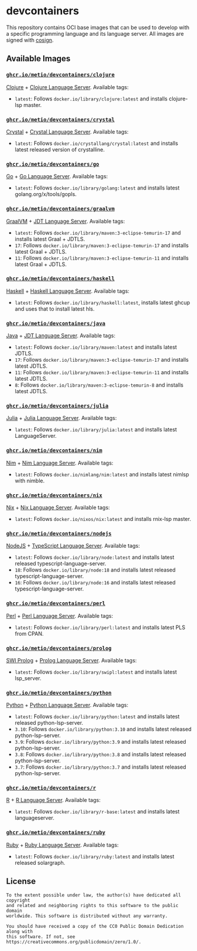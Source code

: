 # devcontainers

This repository contains OCI base images that can be used to develop with a specific programming language and its
language server. All images are signed with [cosign](https://github.com/sigstore/cosign).

## Available Images

### [`ghcr.io/metio/devcontainers/clojure`](https://github.com/orgs/metio/packages/container/package/devcontainers%2Fclojure)

[Clojure](https://clojure.org/) + [Clojure Language Server](https://github.com/clojure-lsp/clojure-lsp). Available tags:

- `latest`: Follows `docker.io/library/clojure:latest` and installs clojure-lsp master.

### [`ghcr.io/metio/devcontainers/crystal`](https://github.com/orgs/metio/packages/container/package/devcontainers%2Fcrystal)

[Crystal](https://crystal-lang.org/) + [Crystal Language Server](https://github.com/elbywan/crystalline). Available tags:

- `latest`: Follows `docker.io/crystallang/crystal:latest` and installs latest released version of crystalline.

### [`ghcr.io/metio/devcontainers/go`](https://github.com/orgs/metio/packages/container/package/devcontainers%2Fgo)

[Go](https://golang.org/) + [Go Language Server](https://github.com/golang/tools/tree/master/gopls). Available tags:

- `latest`: Follows `docker.io/library/golang:latest` and installs latest golang.org/x/tools/gopls.

### [`ghcr.io/metio/devcontainers/graalvm`](https://github.com/orgs/metio/packages/container/package/devcontainers%2Fgraalvm)

[GraalVM](https://www.graalvm.org/) + [JDT Language Server](https://github.com/eclipse/eclipse.jdt.ls). Available tags:

- `latest`: Follows `docker.io/library/maven:3-eclipse-temurin-17` and installs latest Graal + JDTLS.
- `17`: Follows `docker.io/library/maven:3-eclipse-temurin-17` and installs latest Graal + JDTLS.
- `11`: Follows `docker.io/library/maven:3-eclipse-temurin-11` and installs latest Graal + JDTLS.

### [`ghcr.io/metio/devcontainers/haskell`](https://github.com/orgs/metio/packages/container/package/devcontainers%2Fhaskell)

[Haskell](https://www.haskell.org/) + [Haskell Language Server](https://github.com/haskell/haskell-language-server). Available tags:

- `latest`: Follows `docker.io/library/haskell:latest`, installs latest ghcup and uses that to install latest hls.

### [`ghcr.io/metio/devcontainers/java`](https://github.com/orgs/metio/packages/container/package/devcontainers%2Fjava)

[Java](https://www.java.com/) + [JDT Language Server](https://github.com/eclipse/eclipse.jdt.ls). Available tags:

- `latest`: Follows `docker.io/library/maven:latest` and installs latest JDTLS.
- `17`: Follows `docker.io/library/maven:3-eclipse-temurin-17` and installs latest JDTLS.
- `11`: Follows `docker.io/library/maven:3-eclipse-temurin-11` and installs latest JDTLS.
- `8`: Follows `docker.io/library/maven:3-eclipse-temurin-8` and installs latest JDTLS.

### [`ghcr.io/metio/devcontainers/julia`](https://github.com/orgs/metio/packages/container/package/devcontainers%2Fjulia)

[Julia](https://julialang.org/) + [Julia Language Server](https://github.com/julia-vscode/LanguageServer.jl). Available tags:

- `latest`: Follows `docker.io/library/julia:latest` and installs latest LanguageServer.

### [`ghcr.io/metio/devcontainers/nim`](https://github.com/orgs/metio/packages/container/package/devcontainers%2Fnim)

[Nim](https://nim-lang.org/) + [Nim Language Server](https://github.com/PMunch/nimlsp). Available tags:

- `latest`: Follows `docker.io/nimlang/nim:latest` and installs latest nimlsp with nimble.

### [`ghcr.io/metio/devcontainers/nix`](https://github.com/orgs/metio/packages/container/package/devcontainers%2Fnix)

[Nix](https://nixos.org/) + [Nix Language Server](https://github.com/nix-community/rnix-lsp). Available tags:

- `latest`: Follows `docker.io/nixos/nix:latest` and installs rnix-lsp master.

### [`ghcr.io/metio/devcontainers/nodejs`](https://github.com/orgs/metio/packages/container/package/devcontainers%2Fnodejs)

[NodeJS](https://nodejs.org/) + [TypeScript Language Server](https://github.com/typescript-language-server/typescript-language-server). Available tags:

- `latest`: Follows `docker.io/library/node:latest` and installs latest released typescript-language-server.
- `18`: Follows `docker.io/library/node:18` and installs latest released typescript-language-server.
- `16`: Follows `docker.io/library/node:16` and installs latest released typescript-language-server.

### [`ghcr.io/metio/devcontainers/perl`](https://github.com/orgs/metio/packages/container/package/devcontainers%2Fperl)

[Perl](https://www.perl.org/) + [Perl Language Server](https://github.com/FractalBoy/perl-language-server). Available tags:

- `latest`: Follows `docker.io/library/perl:latest` and installs latest PLS from CPAN.

### [`ghcr.io/metio/devcontainers/prolog`](https://github.com/orgs/metio/packages/container/package/devcontainers%2Fprolog)

[SWI Prolog](https://www.swi-prolog.org/) + [Prolog Language Server](https://github.com/jamesnvc/lsp_server). Available tags:

- `latest`: Follows `docker.io/library/swipl:latest` and installs latest lsp_server.

### [`ghcr.io/metio/devcontainers/python`](https://github.com/orgs/metio/packages/container/package/devcontainers%2Fpython)

[Python](https://www.python.org/) + [Python Language Server](https://github.com/python-lsp/python-lsp-server). Available tags:

- `latest`: Follows `docker.io/library/python:latest` and installs latest released python-lsp-server.
- `3.10`: Follows `docker.io/library/python:3.10` and installs latest released python-lsp-server.
- `3.9`: Follows `docker.io/library/python:3.9` and installs latest released python-lsp-server.
- `3.8`: Follows `docker.io/library/python:3.8` and installs latest released python-lsp-server.
- `3.7`: Follows `docker.io/library/python:3.7` and installs latest released python-lsp-server.

### [`ghcr.io/metio/devcontainers/r`](https://github.com/orgs/metio/packages/container/package/devcontainers%2Fr)

[R](https://www.r-project.org/) + [R Language Server](https://github.com/REditorSupport/languageserver). Available tags:

- `latest`: Follows `docker.io/library/r-base:latest` and installs latest languageserver.

### [`ghcr.io/metio/devcontainers/ruby`](https://github.com/orgs/metio/packages/container/package/devcontainers%2Fruby)

[Ruby](https://www.ruby-lang.org/) + [Ruby Language Server](https://github.com/castwide/solargraph). Available tags:

- `latest`: Follows `docker.io/library/ruby:latest` and installs latest released solargraph.

## License

```
To the extent possible under law, the author(s) have dedicated all copyright
and related and neighboring rights to this software to the public domain
worldwide. This software is distributed without any warranty.

You should have received a copy of the CC0 Public Domain Dedication along with
this software. If not, see https://creativecommons.org/publicdomain/zero/1.0/.
```
